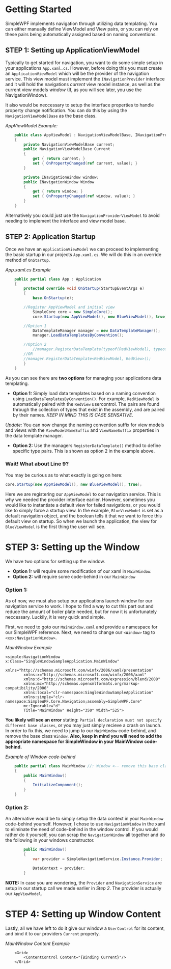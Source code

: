 # Getting Started

SimpleWPF implements navigation through utilizing data templating. You can either manually define ViewModel and View pairs, or you can rely on these pairs being automatically assigned based on naming conventions.

## STEP 1: Setting up ApplicationViewModel

Typically to get started for navigation, you want to do some simple setup in your applications `App.xaml.cs`. However, before doing this you must create an `ApplicationViewModel` which will be the provider of the navigation service. This view model must implement the `INavigationProvider` interface and it will hold the navigations *current* view model instance, as well as the current view models *window* (If, as you will see later, you use the NavigationWindow).

It also would be neccessary to setup the interface properties to handle property change notification. You can do this by using the `NavigationViewModelBase` as the base class. 

*AppViewModel Example:*
````C#
    public class AppViewModel : NavigationViewModelBase, INavigationProvider
    {
        private NavigationViewModelBase current;
        public NavigationViewModelBase Current
        {
            get { return current; }
            set { OnPropertyChanged(ref current, value); }
        }

        private INavigationWindow window;
        public INavigationWindow Window
        {
            get { return window; }
            set { OnPropertyChanged(ref window, value); }
        }
    }
````

Alternatively you could just use the `NavigationProviderViewModel` to avoid needing to implement the interface and view model base.

## STEP 2: Application Startup

Once we have an `ApplicationViewModel` we can proceed to implementing the basic startup in our projects `App.xaml.cs`. We will do this in an override method of `OnStartup`.

*App.xaml.cs Example*
````C#
    public partial class App : Application
    {
        protected override void OnStartup(StartupEventArgs e)
        {
            base.OnStartup(e);

	    //Register AppViewModel and initial view
            SimpleCore core = new SimpleCore();
            core.Startup(new AppViewModel(), new BlueViewModel(), true);

	    //Option 1
            DataTemplateManager manager = new DataTemplateManager();
            manager.LoadDataTemplatesByConvention();

	    //Option 2
            //manager.RegisterDataTemplate(typeof(RedViewModel), typeof(RedView));
	    //OR
	    //manager.RegisterDataTemplate<RedViewModel, RedView>();
        }
    }
````

As you can see there are **two options** for managing your applications data templating. 

- **Option 1:** Simply load data templates based on a naming convention using `LoadDataTemplatesByConvention()`. For example, `RedViewModel` is automatically paired with the `RedView` usercontrol. The pairs are found through the collection of types that exist in the assembly, and are paired by their names. *KEEP IN MIND THIS IS CASE SENSATIVE*. 

*Update:* You can now change the naming convention suffix for view models and views with the `ViewModelNameSuffix` and `ViewNameSuffix` properties in the data template manager.


- **Option 2:** Use the managers `RegisterDataTemplate()` method to define specific type pairs. This is shown as option 2 in the example above.

### Wait! What about Line  9?
You may be curious as to what exactly is going on here:
````C#
core.Startup(new AppViewModel(), new BlueViewModel(), true);
````

Here we are registering our `AppViewModel` to our navigation service. This is why we needed the provider interface earlier. However, sometimes you would like to instantiate a default view for failed navigations, or you would like to simply force a startup view. In the example, `BlueViewModel` is set as a default navigation object, and the boolean tells it that we want to force this default view on startup. So when we launch the application, the view for `BlueViewModel` is the first thing the user will see.

# STEP 3: Setting up the Window

We have two options for setting up the window. 
- **Option 1:** will require some modification of our xaml in `MainWindow`.
- **Option 2:** will require some code-behind in our `MainWindow`

### Option 1:
As of now, we must also setup our applications launch window for our navigation service to work. I hope to find a way to cut this part out and reduce the amount of boiler plate needed, but for now it is unfortunately neccessary. Luckily, it is very quick and simple.

First, we need to goto our `MainWindow.xaml` and provide a namespace for our SimpleWPF reference. Next, we need to change our `<Window>` tag to `<xxx:NavigationWindow>`.

*MainWindow Example*
````xaml
<simple:NavigationWindow x:Class="SingleWindowSampleApplication.MainWindow"
        xmlns="http://schemas.microsoft.com/winfx/2006/xaml/presentation"
        xmlns:x="http://schemas.microsoft.com/winfx/2006/xaml"
        xmlns:d="http://schemas.microsoft.com/expression/blend/2008"
        xmlns:mc="http://schemas.openxmlformats.org/markup-compatibility/2006"
        xmlns:local="clr-namespace:SingleWindowSampleApplication"
        xmlns:simple="clr-namespace:SimpleWPF.Core.Navigation;assembly=SimpleWPF.Core"
        mc:Ignorable="d"
        Title="MainWindow" Height="350" Width="525">
````

**You likely will see an error** stating: `Partial declaration must not specify different base classes`, or you may just simply recieve a crash on launch. In order to fix this, we need to jump to our `MainWindow` code-behind, and remove the base class `Window`. **Also, keep in mind you will need to add the appropriate namespace for SimpleWindow in your MainWindow code-behind.**

*Example of Window code-behind*
````C#
    public partial class MainWindow //: Window <-- remove this base class
    {
        public MainWindow()
        {
            InitializeComponent();
        }
    }
````

### Option 2:
An alternative would be to simply setup the data context in your `MainWindow` code-behind yourself. However, I chose to use `NavigationWindow` in the xaml to eliminate the need of code-behind in the window control. If you would rather do it yourself, you can scrap the `NavigationWindow` all together and do the following in your windows constructor.

````C#
        public MainWindow()
        {
            var provider = SimpleNavigationService.Instance.Provider;

            DataContext = provider;
        }
````

**NOTE:** In case you are wondering, the `Provider` and `NavigationService` are setup in our startup call we made earlier in *Step 2*. The provider is actually our `AppViewModel`.

# STEP 4: Setting up Window Content
Lastly, all we have left to do it give our window a `UserControl` for its content, and bind it to our providers `Current` property.

*MainWindow Content Example*
````xaml
    <Grid>
        <ContentControl Content="{Binding Current}"/>
    </Grid>
````
